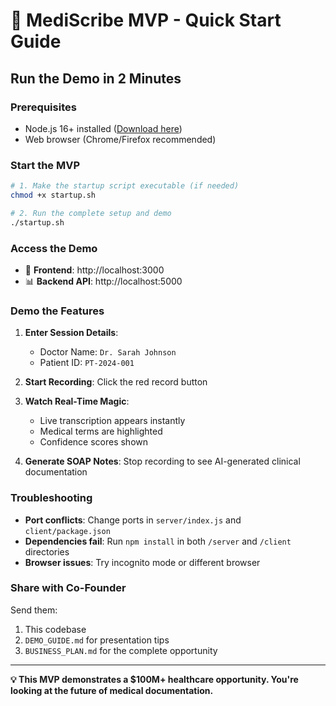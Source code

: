 # 🚀 MediScribe MVP - Quick Start Guide

## Run the Demo in 2 Minutes

### Prerequisites
- Node.js 16+ installed ([Download here](https://nodejs.org/))
- Web browser (Chrome/Firefox recommended)

### Start the MVP
```bash
# 1. Make the startup script executable (if needed)
chmod +x startup.sh

# 2. Run the complete setup and demo
./startup.sh
```

### Access the Demo
- 🏥 **Frontend**: http://localhost:3000
- 📊 **Backend API**: http://localhost:5000

### Demo the Features
1. **Enter Session Details**:
   - Doctor Name: `Dr. Sarah Johnson`
   - Patient ID: `PT-2024-001`

2. **Start Recording**: Click the red record button

3. **Watch Real-Time Magic**:
   - Live transcription appears instantly
   - Medical terms are highlighted
   - Confidence scores shown

4. **Generate SOAP Notes**: Stop recording to see AI-generated clinical documentation

### Troubleshooting
- **Port conflicts**: Change ports in `server/index.js` and `client/package.json`
- **Dependencies fail**: Run `npm install` in both `/server` and `/client` directories
- **Browser issues**: Try incognito mode or different browser

### Share with Co-Founder
Send them:
1. This codebase
2. `DEMO_GUIDE.md` for presentation tips
3. `BUSINESS_PLAN.md` for the complete opportunity

---

**💡 This MVP demonstrates a $100M+ healthcare opportunity. You're looking at the future of medical documentation.** 